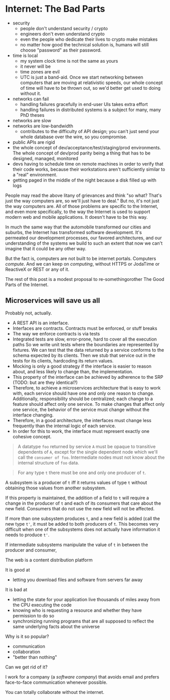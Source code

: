 # Internet: The Bad Parts

- security
  - people don't understand security / crypto
  - engineers don't even understand crypto
  - even the people who dedicate their lives to crypto make mistakes
  - no matter how good the technical solution is, humans will still choose "password" as their password.
- time is local
  - my system clock time is not the same as yours
  - it never will be
  - time zones are evil
  - UTC is just a band-aid. Once we start networking between computers that are moving at relativistic speeds, our whole concept of time will have to be thrown out, so we'd better get used to doing without it.
- networks can fail
  - handling failures gracefully in end-user UIs takes extra effort
  - handling failures in distributed systems is a subject for many, many PhD theses
- networks are slow
- networks are low-bandwidth
  - contributes to the difficulty of API design; you can't just send your whole database over the wire, so you compromise.
- public APIs are rigid
- the whole concept of dev/acceptance/test/staging/prod environments. The whole concept of dev/prod parity being a thing that has to be designed, managed, monitored
- devs having to schedule time on remote machines in order to verify that their code works, because their workstations aren't  sufficiently similar to a "real" environment.
- getting paged in the middle of the night because a disk filled up with logs

People may read the above litany of grievances and think "so what? That's just the way computers are, so we'll just have to deal." But no, it's not just the way computers are. All of those problems are specific to the Internet, and even more specifically, to the way the Internet is used to support modern web and mobile applications. It doesn't have to be this way.

In much the same way that the automobile transformed our cities and suburbs, the Internet has transformed software development. It's permeated our development processes, our favored architectures, and our understanding of the systems we build to such an extent that now we can't imagine that it could be any other way.

But the fact is, computers are not built to be internet portals. Computers _compute_. And we can keep on _computing_, without HTTPS or JodaTime or ReactiveX or REST or any of it.

The rest of this post is a modest proposal to re-somethingorother The Good Parts of the Internet.

## Microservices will save us all

Probably not, actually.

- A REST API is an interface.
- Interfaces are contracts. Contracts must be enforced, or stuff breaks
- The way we enforce contracts is via tests
- Integrated tests are slow, error-prone, hard to cover all the execution paths
So we write unit tests where the boundaries are represented by fixtures. We can test that the data returned by a service conforms to the schema expected by its clients. Then we stub that service out in the tests for its clients, hardcoding its return values.
- Mocking is only a good strategy if the interface is easier to reason about, and less likely to change than, the implementation.
- This property of the interface can be achieved by adherence to the SRP (TODO: but are they identical?)
- Therefore, to achieve a microservices architecture that is easy to work with, each service should have one and only one reason to change. Additionally, responsibility should be centralized; each change to a feature should affect only one service. To make changes that affect only one service, the behavior of the service must change without the interface changing. 
- Therefore, in a good architecture, the interfaces must change less frequently than the internal logic of each service.
- In order for this to work, the interface must represent exactly one cohesive concept.

> A datatype `foo` returned by service `A` must be opaque to transitive dependents of `A`, except for the single dependent node which we'll call the `consumer of foo`. Intermediate nodes must not know about the internal structure of `foo` data. 

> For any type `t` there must be one and only one producer of `t`.
 
A subsystem is a producer of `t` iff it returns values of type `t` without obtaining those values from another subsystem.

If this property is maintained, the addition of a field to `t` will require a change in the producer of `t` and each of its consumers that care about the new field. Consumers that do not use the new field will not be affected.

If more than one subsystem produces `t`, and a new field is added (call the new type `t'`, it must be added to both producers of `t`. This becomes very difficult when one of the subsystems does not actually have information it needs to produce `t'`.

If intermediate subsystems manipulate the value of `t` in between the producer and consumer, 

The web is a content distribution platform

It is good at
  - letting you download files and software from servers far away

It is bad at
  - letting the state for your application live thousands of miles away from the CPU executing the code
  - knowing who is requesting a resource and whether they have permission to do so
  - synchronizing running programs that are all supposed to reflect the same underlying facts about the universe

Why is it so popular?

- communication
- collaboration
- "better than nothing"

Can we get rid of it?

I work for a company (a _software company_) that avoids email and prefers face-to-face communication whenever possible.

You can totally collaborate without the internet.